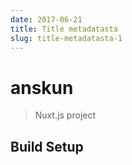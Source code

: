 ```yaml
---
date: 2017-06-21
title: Title metadatasta
slug: title-metadatasta-1
---
```


# anskun

> Nuxt.js project

## Build Setup

``` bash
